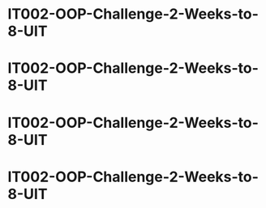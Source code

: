 # IT002-OOP-Challenge-2-Weeks-to-8-UIT
# IT002-OOP-Challenge-2-Weeks-to-8-UIT
# IT002-OOP-Challenge-2-Weeks-to-8-UIT
# IT002-OOP-Challenge-2-Weeks-to-8-UIT
